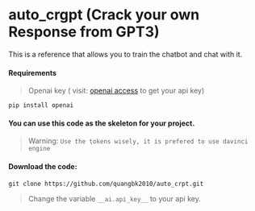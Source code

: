 # auto_crgpt (Crack your own Response from GPT3)
This is a reference that allows you to train the chatbot and chat with it.

#### Requirements
> Openai key ( visit: [openai access](https://beta.openai.com) to get your api key)

`pip install openai`

#### You can use this code as the skeleton for your project.

> Warning: `Use the tokens wisely, it is prefered to use davinci engine`

#### Download the code:

`git clone https://github.com/quangbk2010/auto_crpt.git`

> Change the variable `__ai.api_key__` to your api key. 
